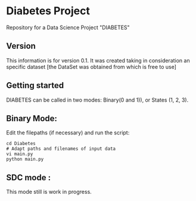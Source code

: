 # Diabetes Project

Repository for a Data Science Project "DIABETES" 

## Version

This information is for version 0.1. It was created taking in consideration an specific dataset [the DataSet was obtained from       which is free to use]

## Getting started

DIABETES can be called in two modes: Binary(0 and 1)), or States (1, 2, 3).

## Binary Mode:

Edit the filepaths (if necessary) and run the script: 

```
cd Diabetes
# Adapt paths and filenames of input data
vi main.py 
python main.py
```

## SDC mode :

This mode still is work in progress.